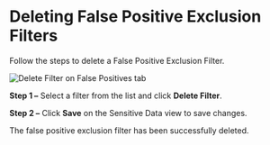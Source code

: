 # Deleting False Positive Exclusion Filters

Follow the steps to delete a False Positive Exclusion Filter.

![Delete Filter on False Positives tab](/img/product_docs/accessanalyzer/admin/settings/sensitivedata/exclusions/deletefilter.webp)

**Step 1 –** Select a filter from the list and click **Delete Filter**.

**Step 2 –** Click **Save** on the Sensitive Data view to save changes.

The false positive exclusion filter has been successfully deleted.
